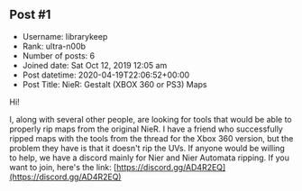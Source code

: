 ## Post #1
- Username: librarykeep
- Rank: ultra-n00b
- Number of posts: 6
- Joined date: Sat Oct 12, 2019 12:05 am
- Post datetime: 2020-04-19T22:06:52+00:00
- Post Title: NieR: Gestalt (XBOX 360 or PS3) Maps

Hi!

I, along with several other people, are looking for tools that would be able to properly rip maps from the original NieR. I have a friend who successfully ripped maps with the tools from the thread for the Xbox 360 version, but the problem they have is that it doesn't rip the UVs. If anyone would be willing to help, we have a discord mainly for Nier and Nier Automata ripping. If you want to join, here's the link: [https://discord.gg/AD4R2EQ](https://discord.gg/AD4R2EQ)
